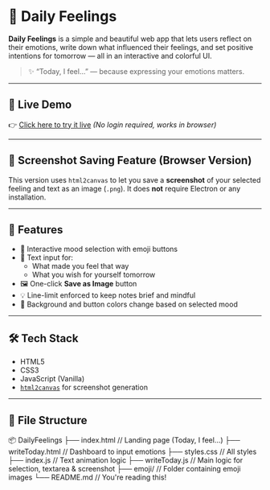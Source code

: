 # 🌈 Daily Feelings

**Daily Feelings** is a simple and beautiful web app that lets users reflect on their emotions, write down what influenced their feelings, and set positive intentions for tomorrow — all in an interactive and colorful UI.

> ✨ “Today, I feel…” — because expressing your emotions matters.

---

## 🔗 Live Demo

👉 [Click here to try it live](https://priya-1526.github.io/My-Daily-Feelings-without-electron/)
*(No login required, works in browser)*

---

## 📸 Screenshot Saving Feature (Browser Version)

This version uses `html2canvas` to let you save a **screenshot** of your selected feeling and text as an image (`.png`). It does **not** require Electron or any installation.

---

## 🌟 Features

- 🎨 Interactive mood selection with emoji buttons
- 📝 Text input for:
  - What made you feel that way
  - What you wish for yourself tomorrow
- 🖼️ One-click **Save as Image** button
- 💡 Line-limit enforced to keep notes brief and mindful
- 🎨 Background and button colors change based on selected mood

---

## 🛠️ Tech Stack

- HTML5
- CSS3
- JavaScript (Vanilla)
- [`html2canvas`](https://html2canvas.hertzen.com/) for screenshot generation

---

## 📁 File Structure
📦 DailyFeelings
├── index.html // Landing page (Today, I feel...)
├── writeToday.html // Dashboard to input emotions
├── styles.css // All styles
├── index.js // Text animation logic
├── writeToday.js // Main logic for selection, textarea & screenshot
├── emoji/ // Folder containing emoji images
└── README.md // You're reading this!
